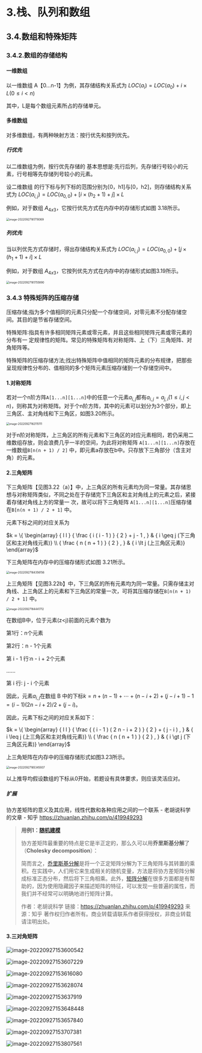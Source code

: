 # 3.栈、队列和数组

## 3.4.数组和特殊矩阵

### 3.4.2.数组的存储结构

#### 一维数组

以一维数组 A【0...n-1】为例，其存储结构关系式为 $LOC(a_i)=LOC(a_0)+i×L (0 \le i \lt n)$

其中，L是每个数组元素所占的存储单元。

#### 多维数组

对多维数组，有两种映射方法：按行优先和按列优先。

##### 行优先

以二维数组为例，按行优先存储的 基本思想是∶先行后列，先存储行号较小的元素，行号相等先存储列号较小的元素。

设二维数组 的行下标与列下标的范围分别为[0，h1]与[0，h2]，则存储结构关系式为 $LOC(a_{i,j})= LOC(a_{0,0})+[i×(h_2+1) + j] \times L$

例如，对于数组 $A_{4x3}$，它按行优先方式在内存中的存储形式如图 3.18所示。

<img src="img/image-20220927161719369.png" alt="image-20220927161719369" style="zoom: 50%;" />

##### 列优先

当以列优先方式存储时，得出存储结构关系式为 $LOC(a_{i,j})=LOC(a_{0,0})+[j×(h_1+1)+i]×L$

例如，对于数组 $A_{4x3}$，它按列优先方式在内存中的存储形式如图3.19所示。

<img src="img/image-20220927161755890.png" alt="image-20220927161755890" style="zoom:50%;" />

### 3.4.3 特殊矩阵的压缩存储

压缩存储;指为多个值相同的元素只分配一个存储空间，对零元素不分配存储空间。其目的是节省存储空间。

特殊矩阵∶指具有许多相同矩阵元素或零元素，并且这些相同矩阵元素或零元素的分布有一 定规律性的矩阵。常见的特殊矩阵有对称矩阵、上（下）三角矩阵、对角矩阵等。 

特殊矩阵的压缩存储方法;找出特殊矩阵中值相同的矩阵元素的分布规律，把那些呈现规律性分布的、值相同的多个矩阵元素压缩存储到一个存储空间中。

#### 1.对称矩阵

若对一个n阶方阵`A[1...n][1...n]`中的任意一个元素$a_{i,j}$都有$a_{i,j}=a_{j,i} (1 \le i, j \lt n)$，则称其为对称矩阵。对于个n阶方阵，其中的元素可以划分为3个部分，即上三角区、主对角线和下三角区，如图3.20所示。 

<img src="img/image-20220927162115111.png" alt="image-20220927162115111" style="zoom:50%;" />

对于n阶对称矩阵，上三角区的所有元素和下三角区的对应元素相同，若仍采用二维数组存放，则会浪费几乎一半的空间，为此将对称矩阵 `A[1...n][1...n]`存放在一维数组`B[n(n + 1) / 2]` 中，即元素a存放在b中。只存放下三角部分（含主对角）的元素。

#### 2.三角矩阵

下三角矩阵【见图3.22（a）】中，上三角区的所有元素均为同一常量。其存储思想与对称矩阵类似，不同之处在于存储完下三角区和主对角线上的元素之后，紧接着存储对角线上方的常量一 次，故可以将下三角矩阵 `A[1...n][1...n]`压缩存储在`B[n(n + 1) / 2 + 1]` 中。

元素下标之间的对应关系为

$k = \{ \begin{array}  { l l  }  { \frac { i ( i - 1 ) } { 2 } + j - 1 , } & { i \geq j (下三角区和主对角线元素)} \\ { \frac { n ( n + 1 ) } { 2 } , } & { i \lt j (上三角区元素)} \end{array}$

下三角矩阵在内存中的压缩存储形式如图 3.21所示。

<img src="img/image-20220927164356156.png" alt="image-20220927164356156" style="zoom:50%;" />

上三角矩阵【见图3.22b】中，下三角区的所有元素均为同一常量。只需存储主对角线、上三角区上的元素和下三角区的常量一次，可将其压缩存储在`B[n(n + 1) / 2 + 1]` 中。

<img src="img/image-20220927164441712.png" alt="image-20220927164441712" style="zoom:50%;" />

在数组B中，位于元素(z<j)前面的元素个数为

第1行：n个元素

第2行：n - 1个元素

第 i - 1 行∶n - i + 2个元素

......

第 i 行∶ j - i 个元素

因此，元素$a_{i,j}$在数组 B 中的下标$k = n + ( n - 1 ) + \cdots + ( n - i + 2 ) + ( j - i + 1 ) - 1 = ( i - 1 ) ( 2 n - i + 2 ) / 2 + ( j - i )$。

因此，元素下标之间的对应关系如下：

$k = \{ \begin{array}  { l l  }  { \frac { ( i - 1 ) ( 2 n - i + 2 ) } { 2 } + ( j - i ) , } & { i \leq j (上三角区和主对角线元素)} \\ { \frac { n ( n + 1 ) } { 2 } , } & { i \gt j (下三角区元素)} \end{array}$

上三角矩阵在内存中的压缩存储形式如图3.23所示。

<img src="img/image-20220927165345937.png" alt="image-20220927165345937" style="zoom:50%;" />

以上推导均假设数组的下标从0开始，若题设有具体要求，则应该灵活应对。

##### 扩展

协方差矩阵的意义及其应用，线性代数和各种应用之间的一个联系 - 老胡说科学的文章 - 知乎 https://zhuanlan.zhihu.com/p/419949293

>   **用例1：[随机建模](https://www.zhihu.com/search?q=随机建模&search_source=Entity&hybrid_search_source=Entity&hybrid_search_extra={"sourceType"%3A"article"%2C"sourceId"%3A"419949293"})**
>
>   协方差矩阵最重要的特点是它是半正定的，那么久可以用**乔里斯基分解**了（**Cholesky decomposition**）：
>
>   简而言之，[乔里斯基分解](https://www.zhihu.com/search?q=乔里斯基分解&search_source=Entity&hybrid_search_source=Entity&hybrid_search_extra={"sourceType"%3A"article"%2C"sourceId"%3A"419949293"})是将一个正定矩阵分解为下三角矩阵与其转置的乘积。在实践中，人们用它来生成相关的随机变量，方法是将协方差矩阵分解成标准正态分布，然后将下三角相乘。此外，[矩阵分解](https://www.zhihu.com/search?q=矩阵分解&search_source=Entity&hybrid_search_source=Entity&hybrid_search_extra={"sourceType"%3A"article"%2C"sourceId"%3A"419949293"})在很多方面都是有帮助的，因为使用隐藏因子来描述矩阵的特征，可以发现一些普遍的属性，而我们并不经常可以明确地进行矩阵计算。
>
>   
>
>   作者：老胡说科学
>   链接：https://zhuanlan.zhihu.com/p/419949293
>   来源：知乎
>   著作权归作者所有。商业转载请联系作者获得授权，非商业转载请注明出处。

#### 3.三对角矩阵

![image-20220927153600542](img/image-20220927153600542.png)

![image-20220927153607229](img/image-20220927153607229.png)

![image-20220927153616080](img/image-20220927153616080.png)

![image-20220927153628074](img/image-20220927153628074.png)

![image-20220927153637919](img/image-20220927153637919.png)

![image-20220927153648448](img/image-20220927153648448.png)

![image-20220927153657840](img/image-20220927153657840.png)

![image-20220927153707381](img/image-20220927153707381.png)

![image-20220927153807561](img/image-20220927153807561.png)